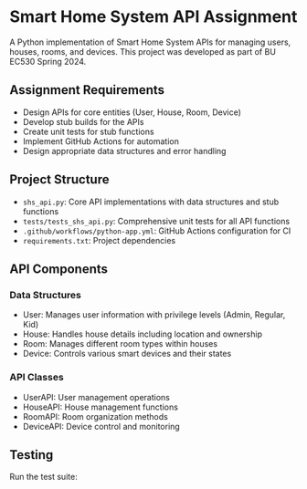 # Smart Home System API Assignment

A Python implementation of Smart Home System APIs for managing users, houses, rooms, and devices. This project was developed as part of BU EC530 Spring 2024.

## Assignment Requirements

- Design APIs for core entities (User, House, Room, Device)
- Develop stub builds for the APIs
- Create unit tests for stub functions
- Implement GitHub Actions for automation
- Design appropriate data structures and error handling

## Project Structure

- `shs_api.py`: Core API implementations with data structures and stub functions
- `tests/tests_shs_api.py`: Comprehensive unit tests for all API functions
- `.github/workflows/python-app.yml`: GitHub Actions configuration for CI
- `requirements.txt`: Project dependencies

## API Components

### Data Structures
- User: Manages user information with privilege levels (Admin, Regular, Kid)
- House: Handles house details including location and ownership
- Room: Manages different room types within houses
- Device: Controls various smart devices and their states

### API Classes
- UserAPI: User management operations
- HouseAPI: House management functions
- RoomAPI: Room organization methods
- DeviceAPI: Device control and monitoring

## Testing

Run the test suite:
